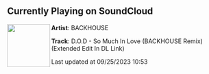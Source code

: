 ## Currently Playing on SoundCloud

[<img align="left" width="100" src="https://i1.sndcdn.com/artworks-P6nJA6vqSpD8l6DK-hM4o0Q-t500x500.jpg">](https://soundcloud.com/backhousemusica/dod-so-much-in-love-backhouse-remix-extended-edit-in-dl-link)

**Artist**: BACKHOUSE 

**Track**: D.O.D - So Much In Love (BACKHOUSE Remix) (Extended Edit In DL Link)

Last updated at 09/25/2023 10:53
